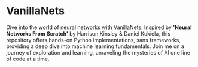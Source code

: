 # VanillaNets
Dive into the world of neural networks with VanillaNets. Inspired by **'Neural Networks From Scratch'** by Harrison Kinsley & Daniel Kukiela, this repository offers hands-on Python implementations, sans frameworks, providing a deep dive into machine learning fundamentals. Join me on a journey of exploration and learning, unraveling the mysteries of AI one line of code at a time.

